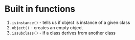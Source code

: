 # Built in functions

1. `isinstance()` - tells us if object is instance of a given class
2. `object()` - creates an empty object
3. `issubclass()` - if a class derives from another class
